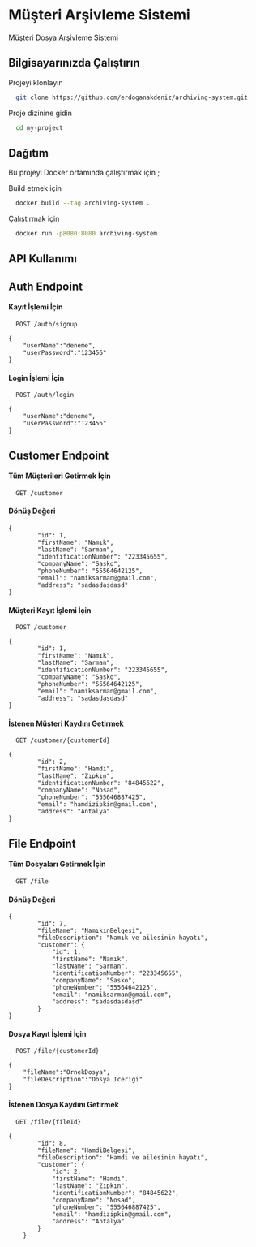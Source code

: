 
# Müşteri Arşivleme Sistemi

Müşteri Dosya Arşivleme Sistemi
## Bilgisayarınızda Çalıştırın

Projeyi klonlayın

```bash
  git clone https://github.com/erdoganakdeniz/archiving-system.git
```

Proje dizinine gidin

```bash
  cd my-project
```



  ## Dağıtım

Bu projeyi Docker ortamında çalıştırmak için ;

Build etmek için
```bash
  docker build --tag archiving-system .
```

Çalıştırmak için
```bash
  docker run -p8080:8080 archiving-system
```
  
  
## API Kullanımı



## Auth Endpoint
#### Kayıt İşlemi İçin

```http
  POST /auth/signup
```

````
{
    "userName":"deneme",
    "userPassword":"123456"
}
````
#### Login İşlemi İçin

```http
  POST /auth/login
```

````
{
    "userName":"deneme",
    "userPassword":"123456"
}
````

## Customer Endpoint
#### Tüm Müşterileri Getirmek İçin

```http
  GET /customer
```
#### Dönüş Değeri

````
{
        "id": 1,
        "firstName": "Namık",
        "lastName": "Sarman",
        "identificationNumber": "223345655",
        "companyName": "Sasko",
        "phoneNumber": "55564642125",
        "email": "namiksarman@gmail.com",
        "address": "sadasdasdasd"
}
````
#### Müşteri Kayıt İşlemi İçin

```http
  POST /customer
```

````
{
        "id": 1,
        "firstName": "Namık",
        "lastName": "Sarman",
        "identificationNumber": "223345655",
        "companyName": "Sasko",
        "phoneNumber": "55564642125",
        "email": "namiksarman@gmail.com",
        "address": "sadasdasdasd"
}
````

#### İstenen Müşteri Kaydını Getirmek

```http
  GET /customer/{customerId}
```

````
{
        "id": 2,
        "firstName": "Hamdi",
        "lastName": "Zıpkın",
        "identificationNumber": "84845622",
        "companyName": "Nosad",
        "phoneNumber": "555646887425",
        "email": "hamdizipkin@gmail.com",
        "address": "Antalya"
}
````
## File Endpoint
#### Tüm Dosyaları Getirmek İçin

```http
  GET /file
```
#### Dönüş Değeri

````
{
        "id": 7,
        "fileName": "NamıkınBelgesi",
        "fileDescription": "Namık ve ailesinin hayatı",
        "customer": {
            "id": 1,
            "firstName": "Namık",
            "lastName": "Sarman",
            "identificationNumber": "223345655",
            "companyName": "Sasko",
            "phoneNumber": "55564642125",
            "email": "namiksarman@gmail.com",
            "address": "sadasdasdasd"
        }
}
````
#### Dosya Kayıt İşlemi İçin

```http
  POST /file/{customerId}
```

````
{
    "fileName":"OrnekDosya",
    "fileDescription":"Dosya Icerigi"
}
````

#### İstenen Dosya Kaydını Getirmek

```http
  GET /file/{fileId}
```

````
{
        "id": 8,
        "fileName": "HamdiBelgesi",
        "fileDescription": "Hamdi ve ailesinin hayatı",
        "customer": {
            "id": 2,
            "firstName": "Hamdi",
            "lastName": "Zıpkın",
            "identificationNumber": "84845622",
            "companyName": "Nosad",
            "phoneNumber": "555646887425",
            "email": "hamdizipkin@gmail.com",
            "address": "Antalya"
        }
    }
````
